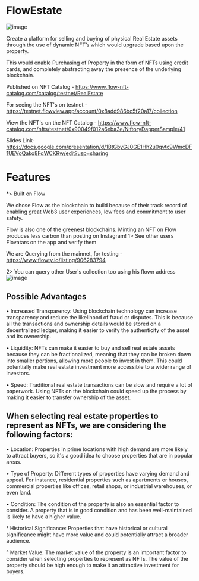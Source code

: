 # FlowEstate

![image](https://user-images.githubusercontent.com/95926324/221268137-b0d2e17e-610c-4ee6-8a9e-eebb498bd781.png)


Create a platform for selling and buying of physical Real Estate assets through the use of dynamic NFT’s which would upgrade based upon the property.

 This would enable Purchasing of Property in the form of NFTs using credit cards, and completely abstracting away the presence of the underlying blockchain.
 
 Published on NFT Catalog - https://www.flow-nft-catalog.com/catalog/testnet/RealEstate
 
 For seeing the NFT's on testnet - https://testnet.flowview.app/account/0x8add986bc5f20a17/collection
 
 View the NFT's on the NFT Catalog - https://www.flow-nft-catalog.com/nfts/testnet/0x90049f012a6eba3e/NiftoryDapperSample/41
 
 Slides Link- https://docs.google.com/presentation/d/1BtGbyGJ0GE1Hh2u0qvtc9WmcDF1UEVoQako8FqWCKRw/edit?usp=sharing
 
# Features

*> Built on Flow

We chose Flow as the  blockchain to build because of their track record of enabling great Web3 user experiences, low fees and commitment to user safety. 



Flow is also one of the greenest blockchains. Minting an NFT on Flow produces less carbon than posting on Instagram!
1> See other users Flovatars on the app and verify them 

We are Querying from the mainnet, for testing - https://www.flowty.io/listing/906283794 

2> You can query other User's collection too using his flown address 
![image](https://user-images.githubusercontent.com/95926324/221442058-60e360a4-5719-401e-aec5-a3cadf86c57f.png)


## Possible Advantages 
 
• Increased Transparency: Using blockchain technology can increase transparency and reduce the likelihood of fraud or disputes. This is because all the transactions and ownership details would be stored on a decentralized ledger, making it easier to verify the authenticity of the asset and its ownership.

• Liquidity: NFTs can make it easier to buy and sell real estate assets because they can be fractionalized, meaning that they can be broken down into smaller portions, allowing more people to invest in them. This could potentially make real estate investment more accessible to a wider range of investors.

• Speed: Traditional real estate transactions can be slow and require a lot of paperwork. Using NFTs on the blockchain could speed up the process by making it easier to transfer ownership of the asset.

## When selecting real estate properties to represent as NFTs, we are considering the following factors:

• Location: Properties in prime locations with high demand are more likely to attract buyers, so it's a good idea to choose properties that are in popular areas.

• Type of Property: Different types of properties have varying demand and appeal. For instance, residential properties such as apartments or houses, commercial properties like offices, retail shops, or industrial warehouses, or even land.

• Condition: The condition of the property is also an essential factor to consider. A property that is in good condition and has been well-maintained is likely to have a higher value.

° Historical Significance: Properties that have historical or cultural significance might have more value and could potentially attract a broader audience.

° Market Value: The market value of the property is an important factor to consider when selecting properties to represent as NFTs. The value of the property should be high enough to make it an attractive investment for buyers.
